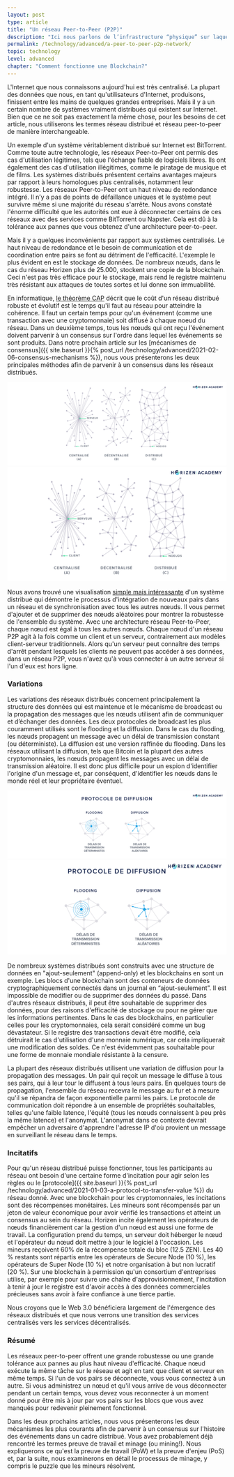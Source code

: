 ```yaml
---
layout: post
type: article
title: "Un réseau Peer-to-Peer (P2P)"
description: "Ici nous parlons de l’infrastructure “physique” sur laquelle les blockchains fonctionnent; le réseau Peer-to-Peer."
permalink: /technology/advanced/a-peer-to-peer-p2p-network/
topic: technology
level: advanced
chapter: "Comment fonctionne une Blockchain?"
---
```


L'Internet que nous connaissons aujourd'hui est très centralisé. La plupart des données que nous, en tant qu'utilisateurs d'Internet, produisons, finissent entre les mains de quelques grandes entreprises. Mais il y a un certain nombre de systèmes vraiment distribués qui existent sur Internet. Bien que ce ne soit pas exactement la même chose, pour les besoins de cet article, nous utiliserons les termes réseau distribué et réseau peer-to-peer de manière interchangeable.

Un exemple d'un système véritablement distribué sur Internet est BitTorrent. Comme toute autre technologie, les réseaux Peer-to-Peer ont permis des cas d'utilisation légitimes, tels que l'échange fiable de logiciels libres. Ils ont également des cas d'utilisation illégitimes, comme le piratage de musique et de films. Les systèmes distribués présentent certains avantages majeurs par rapport à leurs homologues plus centralisés, notamment leur robustesse. Les réseaux Peer-to-Peer ont un haut niveau de redondance intégré. Il n’y a pas de points de défaillance uniques et le système peut survivre même si une majorité du réseau s'arrête. Nous avons constaté l'énorme difficulté que les autorités ont eue à déconnecter certains de ces réseaux avec des services comme BitTorrent ou Napster. Cela est dû à la tolérance aux pannes que vous obtenez d'une architecture peer-to-peer.

Mais il y a quelques inconvénients par rapport aux systèmes centralisés. Le haut niveau de redondance et le besoin de communication et de coordination entre pairs se font au détriment de l'efficacité. L'exemple le plus évident en est le stockage de données. De nombreux nœuds, dans le cas du réseau Horizen plus de 25.000, stockent une copie de la blockchain. Ceci n'est pas très efficace pour le stockage, mais rend le registre maintenu très résistant aux attaques de toutes sortes et lui donne son immuabilité.

En informatique, [le théorème CAP](https://fr.wikipedia.org/wiki/Théorème_CAP) décrit que le coût d'un réseau distribué robuste et évolutif est le temps qu'il faut au réseau pour atteindre la cohérence. Il faut un certain temps pour qu'un événement (comme une transaction avec une cryptomonnaie) soit diffusé à chaque noeud du réseau. Dans un deuxième temps, tous les nœuds qui ont reçu l'événement doivent parvenir à un consensus sur l'ordre dans lequel les événements se sont produits. Dans notre prochain article sur les [mécanismes de consensus]({{ site.baseurl }}{% post_url /technology/advanced/2021-02-06-consensus-mechanisms %}), nous vous présenterons les deux principales méthodes afin de parvenir à un consensus dans les réseaux distribués.

![Central distri](/assets/post_files/technology/advanced/a-peer-to-peer-p2p-network/FR_central-distri_D.jpg)
![Central distri](/assets/post_files/technology/advanced/a-peer-to-peer-p2p-network/FR_central-distri_M.jpg)

Nous avons trouvé une visualisation [simple mais intéressante](http://mg8.org/processing/bt.html) d'un système distribué qui démontre le processus d'intégration de nouveaux pairs dans un réseau et de synchronisation avec tous les autres nœuds. Il vous permet d'ajouter et de supprimer des nœuds aléatoires pour montrer la robustesse de l'ensemble du système. Avec une architecture réseau Peer-to-Peer, chaque nœud est égal à tous les autres nœuds. Chaque nœud d'un réseau P2P agit à la fois comme un client et un serveur, contrairement aux modèles client-serveur traditionnels. Alors qu'un serveur peut connaître des temps d'arrêt pendant lesquels les clients ne peuvent pas accéder à ses données, dans un réseau P2P, vous n'avez qu'à vous connecter à un autre serveur si l'un d'eux est hors ligne.

### Variations

Les variations des réseaux distribués concernent principalement la structure des données qui est maintenue et le mécanisme de broadcast ou la propagation des messages que les nœuds utilisent afin de communiquer et d’échanger des données. Les deux protocoles de broadcast les plus couramment utilisés sont le flooding et la diffusion. Dans le cas du flooding, les nœuds propagent un message avec un délai de transmission constant (ou déterministe). La diffusion est une version raffinée du flooding. Dans les réseaux utilisant la diffusion, tels que Bitcoin et la plupart des autres cryptomonnaies, les nœuds propagent les messages avec un délai de transmission aléatoire. Il est donc plus difficile pour un espion d'identifier l'origine d'un message et, par conséquent, d'identifier les nœuds dans le monde réel et leur propriétaire éventuel.

![Spreading](/assets/post_files/technology/advanced/a-peer-to-peer-p2p-network/FR_spreading_D.jpg)
![Spreading](/assets/post_files/technology/advanced/a-peer-to-peer-p2p-network/FR_spreading_M.jpg)

De nombreux systèmes distribués sont construits avec une structure de données en "ajout-seulement" (append-only) et les blockchains en sont un exemple. Les blocs d'une blockchain sont des conteneurs de données cryptographiquement connectés dans un journal en “ajout-seulement”. Il est impossible de modifier ou de supprimer des données du passé. Dans d'autres réseaux distribués, il peut être souhaitable de supprimer des données, pour des raisons d'efficacité de stockage ou pour ne gérer que les informations pertinentes. Dans le cas des blockchains, en particulier celles pour les cryptomonnaies, cela serait considéré comme un bug dévastateur. Si le registre des transactions devait être modifié, cela détruirait le cas d'utilisation d'une monnaie numérique, car cela impliquerait une modification des soldes. Ce n'est évidemment pas souhaitable pour une forme de monnaie mondiale résistante à la censure.

La plupart des réseaux distribués utilisent une variation de diffusion pour la propagation des messages. Un pair qui reçoit un message le diffuse à tous ses pairs, qui à leur tour le diffusent à tous leurs pairs. En quelques tours de propagation, l'ensemble du réseau recevra le message au fur et à mesure qu'il se répandra de façon exponentielle parmi les pairs. Le protocole de communication doit répondre à un ensemble de propriétés souhaitables, telles qu'une faible latence, l'équité (tous les nœuds connaissent à peu près la même latence) et l'anonymat. L'anonymat dans ce contexte devrait empêcher un adversaire d'apprendre l'adresse IP d'où provient un message en surveillant le réseau dans le temps.

### Incitatifs

Pour qu'un réseau distribué puisse fonctionner, tous les participants au réseau ont besoin d'une certaine forme d'incitation pour agir selon les règles ou le [protocole]({{ site.baseurl }}{% post_url /technology/advanced/2021-01-03-a-protocol-to-transfer-value %}) du réseau donné. Avec une blockchain pour les cryptomonnaies, les incitations sont des récompenses monétaires. Les mineurs sont récompensés par un jeton de valeur économique pour avoir vérifié les transactions et atteint un consensus au sein du réseau. Horizen incite également les opérateurs de nœuds financièrement car la gestion d'un nœud est aussi une forme de travail. La configuration prend du temps, un serveur doit héberger le nœud et l'opérateur du nœud doit mettre à jour le logiciel à l'occasion. Les mineurs reçoivent 60% de la récompense totale du bloc (12.5 ZEN). Les 40 % restants sont répartis entre les opérateurs de Secure Node (10 %), les opérateurs de Super Node (10 %) et notre organisation à but non lucratif (20 %). Sur une blockchain à permission qu'un consortium d'entreprises utilise, par exemple pour suivre une chaîne d'approvisionnement, l'incitation à tenir à jour le registre est d'avoir accès à des données commerciales précieuses sans avoir à faire confiance à une tierce partie.

Nous croyons que le Web 3.0 bénéficiera largement de l'émergence des réseaux distribués et que nous verrons une transition des services centralisés vers les services décentralisés.

### Résumé

Les réseaux peer-to-peer offrent une grande robustesse ou une grande tolérance aux pannes au plus haut niveau d'efficacité. Chaque nœud exécute la même tâche sur le réseau et agit en tant que client et serveur en même temps. Si l'un de vos pairs se déconnecte, vous vous connectez à un autre. Si vous administrez un nœud et qu'il vous arrive de vous déconnecter pendant un certain temps, vous devez vous reconnecter à un moment donné pour être mis à jour par vos pairs sur les blocs que vous avez manqués pour redevenir pleinement fonctionnel.

Dans les deux prochains articles, nous vous présenterons les deux mécanismes les plus courants afin de parvenir à un consensus sur l'histoire des événements dans un cadre distribué. Vous avez probablement déjà rencontré les termes preuve de travail et minage (ou mining!). Nous expliquerons ce qu'est la preuve de travail (PoW) et la preuve d'enjeu (PoS) et, par la suite, nous examinerons en détail le processus de minage, y compris le puzzle que les mineurs résolvent.
